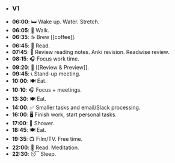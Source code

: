 - ### V1
- **06:00**: 🛏️ Wake up. Water. Stretch.
- **06:05**: 🥾 Walk.
- **06:35**: ☕️ Brew [[coffee]].
- **06:45**: 📖 Read.
- **07:45**: 📝 Review reading notes. Anki revision. Readwise review.
- **08:15**: 🎧 Focus work time.
- **09:20**: 📑 [[Review & Preview]].
- **09:45**: 📞 Stand-up meeting.
- **10:00**: 🍽️ Eat.
- **10:10**: 🎧 Focus + meetings.
- **13:30**: 🍽️ Eat.
- **14:00**: ✅ Smaller tasks and email/Slack processing.
- **16:00**: 🖥️ Finish work, start personal tasks.
- **17:00**: 🚿 Shower.
- **18:45**: 🍽️ Eat.
- **19:35**: 📺 Film/TV. Free time.
- **22:00**: 📖 Read. Meditation.
- **22:30**: 😴 Sleep.